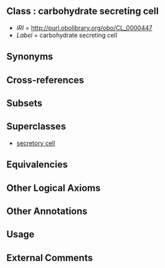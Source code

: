 
## Class : carbohydrate secreting cell

 * *IRI* = http://purl.obolibrary.org/obo/CL_0000447
 * *Label* = carbohydrate secreting cell

## Synonyms


## Cross-references


## Subsets


## Superclasses

 * [secretory cell](../../CL/51/CL_0000151.md)

## Equivalencies


## Other Logical Axioms


## Other Annotations


## Usage


## External Comments

